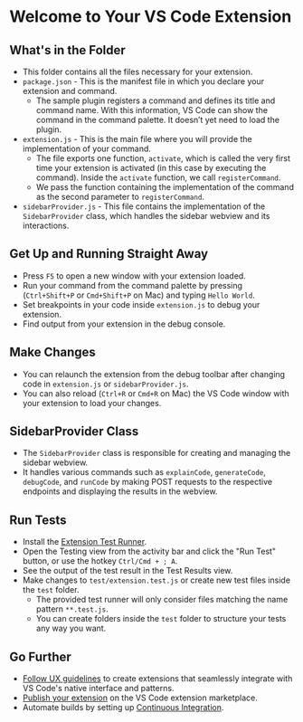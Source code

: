 # Welcome to Your VS Code Extension

## What's in the Folder

* This folder contains all the files necessary for your extension.
* `package.json` - This is the manifest file in which you declare your extension and command.
  * The sample plugin registers a command and defines its title and command name. With this information, VS Code can show the command in the command palette. It doesn’t yet need to load the plugin.
* `extension.js` - This is the main file where you will provide the implementation of your command.
  * The file exports one function, `activate`, which is called the very first time your extension is activated (in this case by executing the command). Inside the `activate` function, we call `registerCommand`.
  * We pass the function containing the implementation of the command as the second parameter to `registerCommand`.
* `sidebarProvider.js` - This file contains the implementation of the `SidebarProvider` class, which handles the sidebar webview and its interactions.

## Get Up and Running Straight Away

* Press `F5` to open a new window with your extension loaded.
* Run your command from the command palette by pressing (`Ctrl+Shift+P` or `Cmd+Shift+P` on Mac) and typing `Hello World`.
* Set breakpoints in your code inside `extension.js` to debug your extension.
* Find output from your extension in the debug console.

## Make Changes

* You can relaunch the extension from the debug toolbar after changing code in `extension.js` or `sidebarProvider.js`.
* You can also reload (`Ctrl+R` or `Cmd+R` on Mac) the VS Code window with your extension to load your changes.

## SidebarProvider Class

* The `SidebarProvider` class is responsible for creating and managing the sidebar webview.
* It handles various commands such as `explainCode`, `generateCode`, `debugCode`, and `runCode` by making POST requests to the respective endpoints and displaying the results in the webview.

## Run Tests

* Install the [Extension Test Runner](https://marketplace.visualstudio.com/items?itemName=ms-vscode.extension-test-runner).
* Open the Testing view from the activity bar and click the "Run Test" button, or use the hotkey `Ctrl/Cmd + ; A`.
* See the output of the test result in the Test Results view.
* Make changes to `test/extension.test.js` or create new test files inside the `test` folder.
  * The provided test runner will only consider files matching the name pattern `**.test.js`.
  * You can create folders inside the `test` folder to structure your tests any way you want.

## Go Further

* [Follow UX guidelines](https://code.visualstudio.com/api/ux-guidelines/overview) to create extensions that seamlessly integrate with VS Code's native interface and patterns.
* [Publish your extension](https://code.visualstudio.com/api/working-with-extensions/publishing-extension) on the VS Code extension marketplace.
* Automate builds by setting up [Continuous Integration](https://code.visualstudio.com/api/working-with-extensions/continuous-integration).